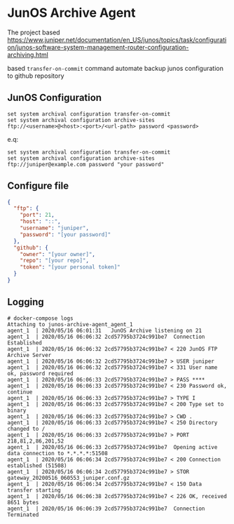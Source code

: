 # JunOS Archive Agent

The project based <https://www.juniper.net/documentation/en_US/junos/topics/task/configuration/junos-software-system-management-router-configuration-archiving.html>

based `transfer-on-commit` command automate backup junos configuration to github repository

## JunOS Configuration

```text
set system archival configuration transfer-on-commit
set system archival configuration archive-sites ftp://<username>@<host>:<port>/<url-path> password <password>
```

e.q:

```text
set system archival configuration transfer-on-commit
set system archival configuration archive-sites ftp://juniper@example.com password "your password"
```

## Configure file

```json
{
  "ftp": {
    "port": 21,
    "host": "::",
    "username": "juniper",
    "password": "[your password]"
  },
  "github": {
    "owner": "[your owner]",
    "repo": "[your repo]",
    "token": "[your personal token]"
  }
}
```

## Logging

```text
# docker-compose logs
Attaching to junos-archive-agent_agent_1
agent_1  | 2020/05/16 06:01:31   JunOS Archive listening on 21
agent_1  | 2020/05/16 06:06:32 2cd57795b3724c991be7  Connection Established
agent_1  | 2020/05/16 06:06:32 2cd57795b3724c991be7 < 220 JunOS FTP Archive Server
agent_1  | 2020/05/16 06:06:32 2cd57795b3724c991be7 > USER juniper
agent_1  | 2020/05/16 06:06:32 2cd57795b3724c991be7 < 331 User name ok, password required
agent_1  | 2020/05/16 06:06:33 2cd57795b3724c991be7 > PASS ****
agent_1  | 2020/05/16 06:06:33 2cd57795b3724c991be7 < 230 Password ok, continue
agent_1  | 2020/05/16 06:06:33 2cd57795b3724c991be7 > TYPE I
agent_1  | 2020/05/16 06:06:33 2cd57795b3724c991be7 < 200 Type set to binary
agent_1  | 2020/05/16 06:06:33 2cd57795b3724c991be7 > CWD .
agent_1  | 2020/05/16 06:06:33 2cd57795b3724c991be7 < 250 Directory changed to /
agent_1  | 2020/05/16 06:06:33 2cd57795b3724c991be7 > PORT 218,81,2,86,201,52
agent_1  | 2020/05/16 06:06:33 2cd57795b3724c991be7  Opening active data connection to *.*.*.*:51508
agent_1  | 2020/05/16 06:06:34 2cd57795b3724c991be7 < 200 Connection established (51508)
agent_1  | 2020/05/16 06:06:34 2cd57795b3724c991be7 > STOR gateway_20200516_060553_juniper.conf.gz
agent_1  | 2020/05/16 06:06:34 2cd57795b3724c991be7 < 150 Data transfer starting
agent_1  | 2020/05/16 06:06:38 2cd57795b3724c991be7 < 226 OK, received 8651 bytes
agent_1  | 2020/05/16 06:06:39 2cd57795b3724c991be7  Connection Terminated
```
